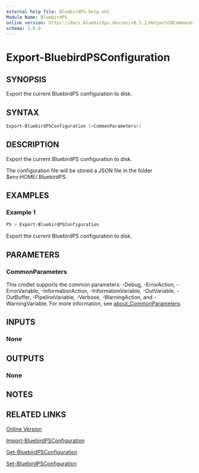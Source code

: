 ```yaml
---
external help file: BluebirdPS-help.xml
Module Name: BluebirdPS
online version: https://docs.bluebirdps.dev/en/v0.5.1/Helper%20Commands/Export-BluebirdPSConfiguration
schema: 2.0.0
---
```


# Export-BluebirdPSConfiguration

## SYNOPSIS

Export the current BluebirdPS configuration to disk.

## SYNTAX

```powershell
Export-BluebirdPSConfiguration [<CommonParameters>]
```

## DESCRIPTION

Export the current BluebirdPS configuration to disk.

The configuration file will be stored a JSON file in the folder $env:HOME/.BluebirdPS.

## EXAMPLES

### Example 1

```powershell
PS > Export-BluebirdPSConfiguration
```

Export the current BluebirdPS configuration to disk.

## PARAMETERS

### CommonParameters

This cmdlet supports the common parameters: -Debug, -ErrorAction, -ErrorVariable, -InformationAction, -InformationVariable, -OutVariable, -OutBuffer, -PipelineVariable, -Verbose, -WarningAction, and -WarningVariable. For more information, see [about_CommonParameters](http://go.microsoft.com/fwlink/?LinkID=113216).

## INPUTS

### None

## OUTPUTS

### None

## NOTES

## RELATED LINKS

[Online Version](https://docs.bluebirdps.dev/en/v0.5.1/Helper%20Commands/Export-BluebirdPSConfiguration)

[Import-BluebirdPSConfiguration](https://docs.bluebirdps.dev/en/v0.5.1/Helper%20Commands/Import-BluebirdPSConfiguration)

[Get-BluebirdPSConfiguration](https://docs.bluebirdps.dev/en/v0.5.1/Helper%20Commands/Get-BluebirdPSConfiguration)

[Set-BluebirdPSConfiguration](https://docs.bluebirdps.dev/en/v0.5.1/Helper%20Commands/Set-BluebirdPSConfiguration)
